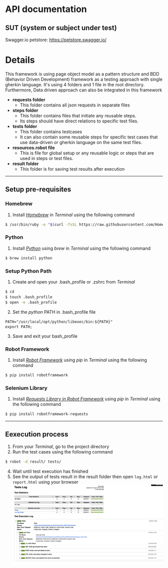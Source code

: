 # API documentation

## SUT (system or subject under test)
Swagger.io petstore: https://petstore.swagger.io/

# Details
This framework is using page object model as a pattern structure and BDD (Behavior Driven Development) framework as a testing approach with single gherkin language. It's using 4 folders and 1 file in the root directory.
Furthermore, Data driven approach can also be integrated in this framework
* **requests folder**
    * This folder contains all json requests in separate files
* **steps folder**
    * This folder contains files that initiate any reusable steps.
    * Its steps should have direct relations to specific test files.
* **tests folder**
    * This folder contains testcases
    * It can also contain some reusable steps for specific test cases that use data-driven or gherkin language on the same test files.
* **resources.robot file**
    * This is file for global setup or any reusable logic or steps that are used in steps or test files.
* **result folder**
    * This folder is for saving test results after execution

---

## Setup pre-requisites
### Homebrew
1. Install _[Homebrew](https://brew.sh/)_ in _Terminal_ using the following command
  ```sh
  $ /usr/bin/ruby -e "$(curl -fsSL https://raw.githubusercontent.com/Homebrew/install/master/install)"
  ```

### Python
1. Install _[Python](https://www.python.org/)_ using _brew_ in _Terminal_ using the following command
  ```sh
  $ brew install python
  ```

### Setup Python Path
1. Create and open your .bash_profile or .zshrc from _Terminal_
  ```sh
  $ cd
  $ touch .bash_profile
  $ open -e .bash_profile
  ```
2. Set the _python_ PATH in .bash_profile file
  ```
  PATH="/usr/local/opt/python/libexec/bin:${PATH}"
  export PATH;
  ```
3. Save and exit your bash_profile

### Robot Framework
1. Install _[Robot Framework](https://robotframework.org/)_ using _pip_ in _Terminal_ using the following command
  ```sh
  $ pip install robotframework
  ```

### Selenium Library
1. Install _[Requests Library in Robot Framework](https://github.com/MarketSquare/robotframework-requests)_ using _pip_ in _Terminal_ using the following command
  ```sh
  $ pip install robotframework-requests
  ```

---

## Eexecution process
1. From your _Terminal_, go to the project directory
2. Run the test cases using the following command
  ```sh
  $ robot -d result/ tests/
  ```
4. Wait until test execution has finished
5. See the output of tests result in the result folder then open `log.html` or `report.html` using your browser
![img.png](img.png)
